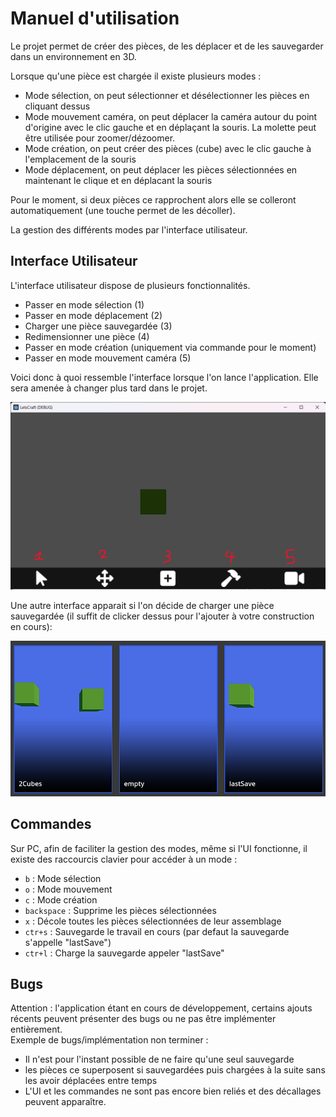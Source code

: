 # Manuel d'utilisation

Le projet permet de créer des pièces, de les déplacer et de les sauvegarder dans un environnement en 3D.

Lorsque qu'une pièce est chargée il existe plusieurs modes :
- Mode sélection, on peut sélectionner et désélectionner les pièces en cliquant dessus
- Mode mouvement caméra, on peut déplacer la caméra autour du point d'origine avec le clic gauche et en déplaçant la souris. La molette peut être utilisée pour zoomer/dézoomer.
- Mode création, on peut créer des pièces (cube) avec le clic gauche à l'emplacement de la souris
- Mode déplacement, on peut déplacer les pièces sélectionnées en maintenant le clique et en déplacant la souris

Pour le moment, si deux pièces ce rapprochent alors elle se colleront automatiquement (une touche permet de les décoller).  

La gestion des différents modes par l'interface utilisateur.

## Interface Utilisateur

L'interface utilisateur dispose de plusieurs fonctionnalités.
- Passer en mode sélection (1)
- Passer en mode déplacement (2)
- Charger une pièce sauvegardée (3)
- Redimensionner une pièce (4)
- Passer en mode création (uniquement via commande pour le moment)
- Passer en mode mouvement caméra (5)

Voici donc à quoi ressemble l'interface lorsque l'on lance l'application. Elle sera amenée à changer plus tard dans le projet.

![presentation de l'ui](Ui_presentation.png)

Une autre interface apparait si l'on décide de charger une pièce sauvegardée (il suffit de clicker dessus pour l'ajouter à votre construction en cours):

![ui de l'importation](Ui_importation.png)

## Commandes

Sur PC, afin de faciliter la gestion des modes, même si l'UI fonctionne, il existe des raccourcis clavier pour accéder à un mode :
- `b` : Mode sélection
- `o` : Mode mouvement
- `c` : Mode création 
- `backspace` : Supprime les pièces sélectionnées
- `x` : Décole toutes les pièces sélectionnées de leur assemblage
- `ctr+s` : Sauvegarde le travail en cours (par defaut la sauvegarde s'appelle "lastSave")
- `ctr+l` : Charge la sauvegarde appeler "lastSave"  


## Bugs
Attention : l'application étant en cours de développement, certains ajouts récents peuvent présenter des bugs ou ne pas être implémenter entièrement.  
Exemple de bugs/implémentation non terminer :
- Il n'est pour l'instant possible de ne faire qu'une seul sauvegarde
- les pièces ce superposent si sauvegardées puis chargées à la suite sans les avoir déplacées entre temps
- L'UI et les commandes ne sont pas encore bien reliés et des décallages peuvent apparaître.
